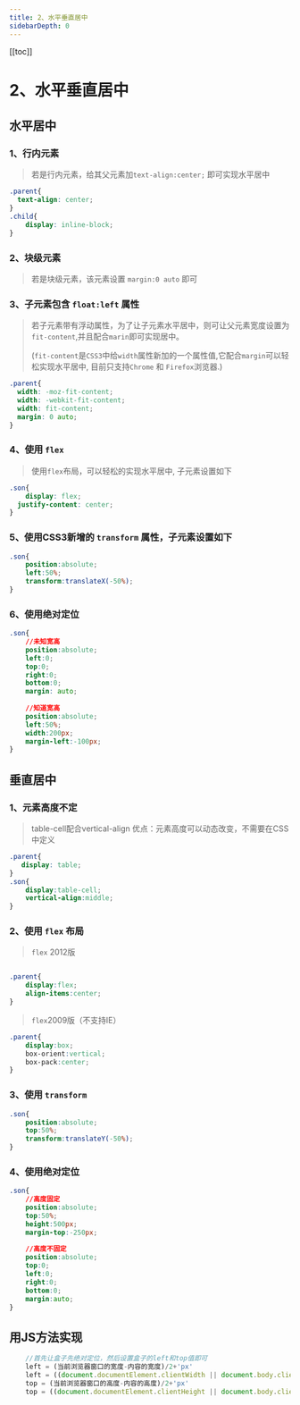 ```yaml
---
title: 2、水平垂直居中
sidebarDepth: 0
---
```

[[toc]]
# 2、水平垂直居中

## 水平居中
### 1、行内元素
>若是行内元素，给其父元素加`text-align:center;` 即可实现水平居中
```css
.parent{
  text-align: center;
}
.child{
	display: inline-block;
}
```
### 2、块级元素
>若是块级元素，该元素设置 `margin:0 auto` 即可
### 3、子元素包含 `float:left` 属性
>若子元素带有浮动属性，为了让子元素水平居中，则可让父元素宽度设置为`fit-content`,并且配合`marin`即可实现居中。
>
>(`fit-content`是`CSS3`中给`width`属性新加的一个属性值,它配合`margin`可以轻松实现水平居中, 目前只支持`Chrome` 和 `Firefox`浏览器.)
```css
.parent{
  width: -moz-fit-content;
  width: -webkit-fit-content;
  width: fit-content;
  margin: 0 auto;
}
```
### 4、使用 `flex`
>使用`flex`布局，可以轻松的实现水平居中, 子元素设置如下
```css
.son{
	display: flex;
  justify-content: center;
}
```
### 5、使用CSS3新增的 `transform` 属性，子元素设置如下
```css
.son{
	position:absolute;
	left:50%;
	transform:translateX(-50%);
}
```
### 6、使用绝对定位
```css
.son{
	//未知宽高
	position:absolute;
	left:0;
	top:0;
	right:0;
	bottom:0;
	margin: auto;
	
	//知道宽高
	position:absolute;
	left:50%;
	width:200px;
	margin-left:-100px;
}
```
## 垂直居中
### 1、元素高度不定
>table-cell配合vertical-align
>优点：元素高度可以动态改变，不需要在CSS中定义
```css
.parent{
   display: table;
}
.son{
	display:table-cell;
	vertical-align:middle;
}
```
### 2、使用 `flex` 布局
>`flex` 2012版
```css

.parent{
	display:flex;
	align-items:center;
}
```
>`flex`2009版（不支持IE）
```css
.parent{
	display:box;
	box-orient:vertical;
	box-pack:center;
}
```
### 3、使用 `transform`
```css
.son{
	position:absolute;
	top:50%;
	transform:translateY(-50%);
}
```
### 4、使用绝对定位
```css
.son{
	//高度固定
	position:absolute;
	top:50%;
	height:500px;
	margin-top:-250px;
	
	//高度不固定
	position:absolute;
	top:0;
	left:0;
	right:0;
	bottom:0;
	margin:auto;
}
```

## 用JS方法实现
```js
	//首先让盒子先绝对定位，然后设置盒子的left和top值即可
	left = (当前浏览器窗口的宽度-内容的宽度)/2+'px'
	left = ((document.documentElement.clientWidth || document.body.clientWidth)-ele.offsetWidth)/2+'px'
	top = (当前浏览器窗口的高度-内容的高度)/2+'px'
	top = ((document.documentElement.clientHeight || document.body.clientHeight)-ele.offsetHeight)/2+'px'
```